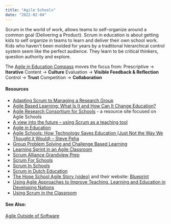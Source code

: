 ```yaml
---
title: "Agile Schools"
date: "2022-02-04"
---
```


Scrum in the world of work, allows teams to self-organize around a common goal (Delivering a Product). Scrum in education is about getting kids to self organize in teams to learn and deliver their own school work. Kids who haven't been molded for years by a traditional hierarchical control system seem like the perfect audience. They learn to be critical thinkers, question authority and explore.

The [Agile in Education Compass](https://www.agileineducation.org) moves the focus from: Prescriptive → **Iterative** Content → **Culture** Evaluation → **Visible Feedback & Reflection** Control → **Trust** Competition → **Collaboration**

#### Resources

- [Adapting Scrum to Managing a Research Group](https://www.cs.umd.edu/~mwh/papers/score.pdf)
- [Agile Based Learning: What Is It and How Can It Change Education?](https://www.opencolleges.edu.au/informed/features/agile-based-learning-what-is-it-and-how-can-it-change-education/)
- [Agile Research Consortium for Schools](https://www.arc-for-schools.org) - a resource site focused on Agile Schools
- [A view into the future – using Scrum as a teaching tool](https://eduscrum-en.blogspot.ca/2013/03/a-view-into-future-using-scrum-as.html)
- [Agile in Education](https://www.agileineducation.org/)
- [Agile Schools: How Technology Saves Education (Just Not the Way We Thought it Would) – Steve Peha](https://www.infoq.com/articles/agile-schools-education)
- [Group Problem Solving and Challenge Based Learning](https://thedesignofhistory.blogspot.nl/)
- [Learning Sprint in an Agile Classroom](https://agileclassrooms.com/learning-sprint-inforgraphic/)
- [Scrum Alliance Grandview Prep](https://vimeo.com/199089245)
- [Scrum For Schools](https://www.scruminc.com/scrum-future-for-education-2/)
- [Scrum In Schools](https://www.michaelvizdos.com/resources/scrum-in-school)
- [Scrum in Dutch Education](https://eduscrum.nl/)
- [The Hope School Agile Story (video)](https://www.youtube.com/watch?v=WTMxlXbQeQU&feature=youtu.be) and their website: [Blueprint](https://www.blueprinteducation.org/4176-2/)
- [Using Agile Approaches to Improve Teaching, Learning and Education in Developing Nations](https://www.infoq.com/news/2014/11/improve-teaching-learning)
- [Using Scrum in the Classroom](https://threeteacherstalk.com/2019/01/25/using-scrum-in-the-classroom/)

#### See Also:

[Agile Outside of Software](/glossary/agile-outside-of-software)
